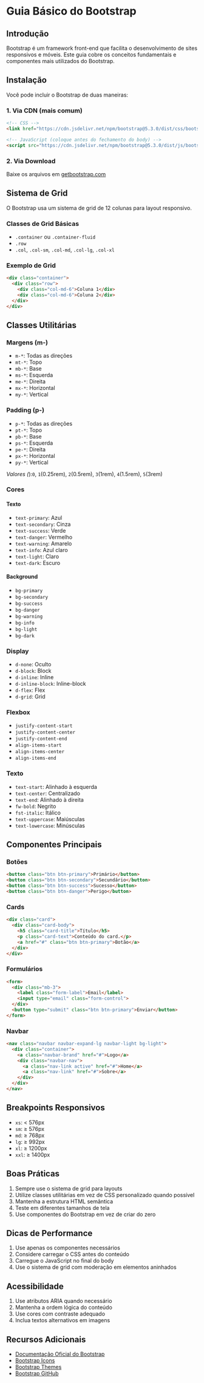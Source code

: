 # Guia Básico do Bootstrap

## Introdução
Bootstrap é um framework front-end que facilita o desenvolvimento de sites responsivos e móveis. Este guia cobre os conceitos fundamentais e componentes mais utilizados do Bootstrap.

## Instalação
Você pode incluir o Bootstrap de duas maneiras:

### 1. Via CDN (mais comum)
```html
<!-- CSS -->
<link href="https://cdn.jsdelivr.net/npm/bootstrap@5.3.0/dist/css/bootstrap.min.css" rel="stylesheet">

<!-- JavaScript (coloque antes do fechamento do body) -->
<script src="https://cdn.jsdelivr.net/npm/bootstrap@5.3.0/dist/js/bootstrap.bundle.min.js"></script>
```

### 2. Via Download
Baixe os arquivos em [getbootstrap.com](https://getbootstrap.com)

## Sistema de Grid
O Bootstrap usa um sistema de grid de 12 colunas para layout responsivo.

### Classes de Grid Básicas
- `.container` ou `.container-fluid`
- `.row`
- `.col`, `.col-sm`, `.col-md`, `.col-lg`, `.col-xl`

### Exemplo de Grid
```html
<div class="container">
  <div class="row">
    <div class="col-md-6">Coluna 1</div>
    <div class="col-md-6">Coluna 2</div>
  </div>
</div>
```

## Classes Utilitárias

### Margens (m-)
- `m-*`: Todas as direções
- `mt-*`: Topo
- `mb-*`: Base
- `ms-*`: Esquerda
- `me-*`: Direita
- `mx-*`: Horizontal
- `my-*`: Vertical

### Padding (p-)
- `p-*`: Todas as direções
- `pt-*`: Topo
- `pb-*`: Base
- `ps-*`: Esquerda
- `pe-*`: Direita
- `px-*`: Horizontal
- `py-*`: Vertical

*Valores (*):`0`, `1`(0.25rem), `2`(0.5rem), `3`(1rem), `4`(1.5rem), `5`(3rem)

### Cores
#### Texto
- `text-primary`: Azul
- `text-secondary`: Cinza
- `text-success`: Verde
- `text-danger`: Vermelho
- `text-warning`: Amarelo
- `text-info`: Azul claro
- `text-light`: Claro
- `text-dark`: Escuro

#### Background
- `bg-primary`
- `bg-secondary`
- `bg-success`
- `bg-danger`
- `bg-warning`
- `bg-info`
- `bg-light`
- `bg-dark`

### Display
- `d-none`: Oculto
- `d-block`: Block
- `d-inline`: Inline
- `d-inline-block`: Inline-block
- `d-flex`: Flex
- `d-grid`: Grid

### Flexbox
- `justify-content-start`
- `justify-content-center`
- `justify-content-end`
- `align-items-start`
- `align-items-center`
- `align-items-end`

### Texto
- `text-start`: Alinhado à esquerda
- `text-center`: Centralizado
- `text-end`: Alinhado à direita
- `fw-bold`: Negrito
- `fst-italic`: Itálico
- `text-uppercase`: Maiúsculas
- `text-lowercase`: Minúsculas

## Componentes Principais

### Botões
```html
<button class="btn btn-primary">Primário</button>
<button class="btn btn-secondary">Secundário</button>
<button class="btn btn-success">Sucesso</button>
<button class="btn btn-danger">Perigo</button>
```

### Cards
```html
<div class="card">
  <div class="card-body">
    <h5 class="card-title">Título</h5>
    <p class="card-text">Conteúdo do card.</p>
    <a href="#" class="btn btn-primary">Botão</a>
  </div>
</div>
```

### Formulários
```html
<form>
  <div class="mb-3">
    <label class="form-label">Email</label>
    <input type="email" class="form-control">
  </div>
  <button type="submit" class="btn btn-primary">Enviar</button>
</form>
```

### Navbar
```html
<nav class="navbar navbar-expand-lg navbar-light bg-light">
  <div class="container">
    <a class="navbar-brand" href="#">Logo</a>
    <div class="navbar-nav">
      <a class="nav-link active" href="#">Home</a>
      <a class="nav-link" href="#">Sobre</a>
    </div>
  </div>
</nav>
```

## Breakpoints Responsivos
- `xs`: < 576px
- `sm`: ≥ 576px
- `md`: ≥ 768px
- `lg`: ≥ 992px
- `xl`: ≥ 1200px
- `xxl`: ≥ 1400px

## Boas Práticas
1. Sempre use o sistema de grid para layouts
2. Utilize classes utilitárias em vez de CSS personalizado quando possível
3. Mantenha a estrutura HTML semântica
4. Teste em diferentes tamanhos de tela
5. Use componentes do Bootstrap em vez de criar do zero

## Dicas de Performance
1. Use apenas os componentes necessários
2. Considere carregar o CSS antes do conteúdo
3. Carregue o JavaScript no final do body
4. Use o sistema de grid com moderação em elementos aninhados

## Acessibilidade
1. Use atributos ARIA quando necessário
2. Mantenha a ordem lógica do conteúdo
3. Use cores com contraste adequado
4. Inclua textos alternativos em imagens

## Recursos Adicionais
- [Documentação Oficial do Bootstrap](https://getbootstrap.com/docs/)
- [Bootstrap Icons](https://icons.getbootstrap.com/)
- [Bootstrap Themes](https://themes.getbootstrap.com/)
- [Bootstrap GitHub](https://github.com/twbs/bootstrap)